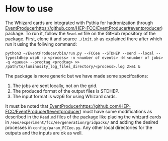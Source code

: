 How to use
=============
The Whizard cards are integrated with Pythia for hadronization through [EventProducer](https://github.com/HEP-FCC/EventProducer#eventproducer)https://github.com/HEP-FCC/EventProducer#eventproducer) package.
To run it, follow the ```Read.md``` file on the GitHub repository of the package. First, clone it and source ```./init.sh``` as explained there after which run it using the follwing command:
``` 
python3 ~/EventProducer/bin/run.py --FCCee --STDHEP --send --local --typestdhep wzp6 -p <process> -n <number of events> -N <number of jobs> -q <queue> --prodtag <prodtag> >> /path/to/luminosity_log_files_directory/<process>.log 2>&1 &
```
The package is more generic but we have made some specifcations: 
1) The jobs are sent locally, not on the grid.
2) The produced format of the output files is STDHEP.
3) The input format is wzp6 for using Whizard cards.

It must be noted that [EventProducer](https://github.com/HEP-FCC/EventProducer#eventproducer)https://github.com/HEP-FCC/EventProducer#eventproducer) must have some modifications as described in the ```Read.md``` files of the package like placing the whizard cards in ```/eos/experiment/fcc/ee/generation/gridpacks/``` and adding the desired processes in ```config/param_FCCee.py```. Any other local directories for the outputs and the inputs are ok as well. 
